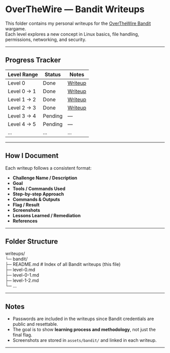 # OverTheWire — Bandit Writeups

This folder contains my personal writeups for the [OverTheWire Bandit](https://overthewire.org/wargames/bandit/) wargame.  
Each level explores a new concept in Linux basics, file handling, permissions, networking, and security.

---

##  Progress Tracker

| Level Range   | Status    | Notes                    |  
|---------------|-----------|--------------------------|  
| Level 0       | Done      | [Writeup](level-0.md)    |  
| Level 0 → 1   | Done      | [Writeup](level-0-1.md)  |  
| Level 1 → 2   | Done      | [Writeup](level-1-2.md)  |  
| Level 2 → 3   | Done      | [Writeup](level-2-3.md)  |  
| Level 3 → 4   | Pending   | —                        |  
| Level 4 → 5   | Pending   | —                        |  
| ...           | ...       | ...                      |  

---

##  How I Document
Each writeup follows a consistent format:
- **Challenge Name / Description**
- **Goal**
- **Tools / Commands Used**
- **Step-by-step Approach**
- **Commands & Outputs**
- **Flag / Result**
- **Screenshots**
- **Lessons Learned / Remediation**
- **References**

---

##  Folder Structure
writeups/  
└─ bandit/   
   ├─ README.md # Index of all Bandit writeups (this file)  
   ├─ level-0.md   
   ├─ level-0-1.md  
   ├─ level-1-2.md  
   └─ ...  

---

##  Notes
- Passwords are included in the writeups since Bandit credentials are public and resettable.  
- The goal is to show **learning process and methodology**, not just the final flag.  
- Screenshots are stored in `assets/bandit/` and linked in each writeup.

---